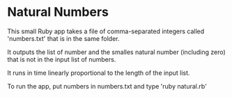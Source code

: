 Natural Numbers
===============

This small Ruby app takes a file of comma-separated integers called 'numbers.txt' that is in the same folder.

It outputs the list of number and the smalles natural number (including zero) that is not in the input list of numbers.

It runs in time linearly proportional to the length of the input list.

To run the app, put numbers in numbers.txt and type 'ruby natural.rb'
